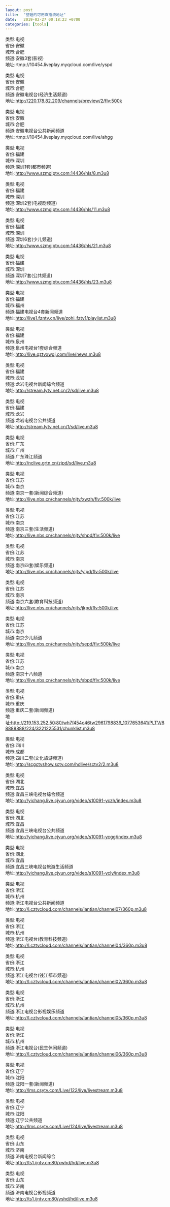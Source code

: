 ```yaml
---
layout: post
title:  "整理的可用直播流地址"
date:   2019-02-27 00:18:23 +0700
categories: [tools]
---
```

  
类型:电视  
省份:安徽  
城市:合肥  
频道:安徽3套(影视)  
地址:rtmp://10454.liveplay.myqcloud.com/live/yspd  

  
类型:电视  
省份:安徽  
城市:合肥  
频道:安徽电视台(经济生活频道)  
地址:http://220.178.82.209/channels/preview/2/flv:500k  

  
类型:电视  
省份:安徽  
城市:合肥  
频道:安徽电视台公共新闻频道  
地址:rtmp://10454.liveplay.myqcloud.com/live/ahgg  

  
类型:电视  
省份:福建  
城市:深圳  
频道:深圳1套(都市频道)  
地址:http://www.szmgiptv.com:14436/hls/8.m3u8  

  
类型:电视  
省份:福建  
城市:深圳  
频道:深圳2套(电视剧频道)  
地址:http://www.szmgiptv.com:14436/hls/11.m3u8  

  
类型:电视  
省份:福建  
城市:深圳  
频道:深圳6套(少儿频道)  
地址:http://www.szmgiptv.com:14436/hls/21.m3u8  

  
类型:电视  
省份:福建  
城市:深圳  
频道:深圳7套(公共频道)  
地址:http://www.szmgiptv.com:14436/hls/23.m3u8  

  
类型:电视  
省份:福建  
城市:福州  
频道:福建电视台4套新闻频道  
地址:http://live1.fzntv.cn/live/zohi_fztv1/playlist.m3u8  

  
类型:电视  
省份:福建  
城市:泉州  
频道:泉州电视台1套综合频道  
地址:http://live.qztvxwgj.com/live/news.m3u8  

  
类型:电视  
省份:福建  
城市:龙岩  
频道:龙岩电视台新闻综合频道  
地址:http://stream.lytv.net.cn/2/sd/live.m3u8  

  
类型:电视  
省份:福建  
城市:龙岩  
频道:龙岩电视台公共频道  
地址:http://stream.lytv.net.cn/1/sd/live.m3u8  

  
类型:电视  
省份:广东  
城市:广州  
频道:广东珠江频道  
地址:http://nclive.grtn.cn/zjpd/sd/live.m3u8  

  
类型:电视  
省份:江苏  
城市:南京  
频道:南京一套(新闻综合频道)  
地址:http://live.nbs.cn/channels/njtv/xwzh/flv:500k/live  

  
类型:电视  
省份:江苏  
城市:南京  
频道:南京三套(生活频道)  
地址:http://live.nbs.cn/channels/njtv/shpd/flv:500k/live  

  
类型:电视  
省份:江苏  
城市:南京  
频道:南京四套(娱乐频道)  
地址:http://live.nbs.cn/channels/njtv/ylpd/flv:500k/live  

  
类型:电视  
省份:江苏  
城市:南京  
频道:南京六套(教育科技频道)  
地址:http://live.nbs.cn/channels/njtv/jkpd/flv:500k/live  

  
类型:电视  
省份:江苏  
城市:南京  
频道:南京少儿频道  
地址:http://live.nbs.cn/channels/njtv/sepd/flv:500k/live  

  
类型:电视  
省份:江苏  
城市:南京  
频道:南京十八频道  
地址:http://live.nbs.cn/channels/njtv/sbpd/flv:500k/live  

  
类型:电视  
省份:重庆   
城市:重庆  
频道:重庆二套(新闻频道)  
地址:http://219.153.252.50:80/wh7f454c46tw2961798839_1077653641/PLTV/88888888/224/3221225531/chunklist.m3u8  

  
类型:电视  
省份:四川   
城市:成都  
频道:四川二套(文化旅游频道)  
地址:http://scgctvshow.sctv.com/hdlive/sctv2/2.m3u8  

  
类型:电视  
省份:湖北   
城市:宜昌  
频道:宜昌三峡电视台综合频道  
地址:http://yichang.live.cjyun.org/video/s10091-yczh/index.m3u8  

  
类型:电视  
省份:湖北   
城市:宜昌  
频道:宜昌三峡电视台公共频道  
地址:http://yichang.live.cjyun.org/video/s10091-ycgg/index.m3u8  

  
类型:电视  
省份:湖北   
城市:宜昌  
频道:宜昌三峡电视台旅游生活频道  
地址:http://yichang.live.cjyun.org/video/s10091-ycly/index.m3u8  

  
类型:电视  
省份:浙江   
城市:杭州  
频道:浙江电视台公共新闻频道  
地址:http://l.cztvcloud.com/channels/lantian/channel07/360p.m3u8  

  
类型:电视  
省份:浙江   
城市:杭州  
频道:浙江电视台(教育科技频道)  
地址:http://l.cztvcloud.com/channels/lantian/channel04/360p.m3u8  

  
类型:电视  
省份:浙江   
城市:杭州  
频道:浙江电视台(钱江都市频道)  
地址:http://l.cztvcloud.com/channels/lantian/channel02/360p.m3u8  

  
类型:电视  
省份:浙江   
城市:杭州  
频道:浙江电视台影视娱乐频道  
地址:http://l.cztvcloud.com/channels/lantian/channel05/360p.m3u8  

  
类型:电视  
省份:浙江   
城市:杭州  
频道:浙江电视台(民生休闲频道)  
地址:http://l.cztvcloud.com/channels/lantian/channel06/360p.m3u8  

  
类型:电视  
省份:辽宁  
城市:沈阳  
频道:沈阳一套(新闻频道)  
地址:http://lms.csytv.com/Live/122/live/livestream.m3u8  

  
类型:电视  
省份:辽宁  
城市:沈阳  
频道:辽宁公共频道  
地址:http://lms.csytv.com/Live/124/live/livestream.m3u8  

  
类型:电视  
省份:山东   
城市:济南  
频道:济南电视台新闻综合  
地址:http://ts1.ijntv.cn:80/xwhd/hd/live.m3u8  

  
类型:电视  
省份:山东   
城市:济南  
频道:济南电视台影视频道  
地址:http://ts1.ijntv.cn:80/yshd/hd/live.m3u8  
